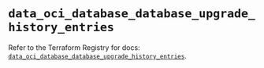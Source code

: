 # `data_oci_database_database_upgrade_history_entries`

Refer to the Terraform Registry for docs: [`data_oci_database_database_upgrade_history_entries`](https://registry.terraform.io/providers/oracle/oci/7.19.0/docs/data-sources/database_database_upgrade_history_entries).
